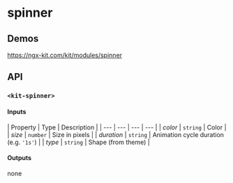 # spinner

## Demos

https://ngx-kit.com/kit/modules/spinner

## API

### `<kit-spinner>`

#### Inputs

| Property | Type | Description |
| --- | --- | --- | --- |
| *color* | `string` | Color |
| *size* | `number` | Size in pixels |
| *duration* | `string` | Animation cycle duration (e.g. `'1s'`) |
| *type* | `string` | Shape (from theme) |

#### Outputs

none
